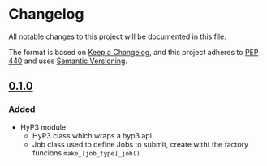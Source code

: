 # Changelog

All notable changes to this project will be documented in this file.

The format is based on [Keep a Changelog](https://keepachangelog.com/en/1.0.0/),
and this project adheres to [PEP 440](https://www.python.org/dev/peps/pep-0440/) 
and uses [Semantic Versioning](https://semver.org/spec/v2.0.0.html).

## [0.1.0](https://github.com/ASFHyP3/hyp3-sdk/compare/v0.0.0...v0.1.1)

### Added
- HyP3 module
  - HyP3 class which wraps a hyp3 api
  - Job class used to define Jobs to submit, create witht the factory funcions `make_[job_type]_job()`
